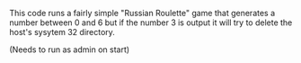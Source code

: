 This code runs a fairly simple "Russian Roulette" game that generates a number between 0 and 6 but if the number 3 is output it will try to delete the host's sysytem 32 directory.

(Needs to run as admin on start)

